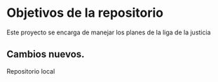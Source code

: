 # Objetivos de la repositorio

Este proyecto se encarga de manejar los planes de la liga de la justicia


## Cambios nuevos.
Repositorio local